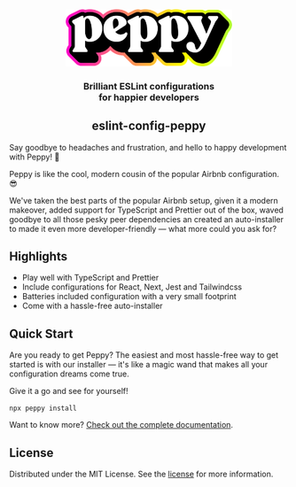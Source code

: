 <div align="center"><br/><br/><img src="../../apps/www/public/assets/logos/logotype.svg" width="300" role="presentation" /></div>
<h3 align="center">Brilliant ESLint configurations<br/> for happier developers</h3>

<h2 align="center">eslint-config-peppy</h2>

Say goodbye to headaches and frustration, and hello to happy development with Peppy! 👋

Peppy is like the cool, modern cousin of the popular Airbnb configuration. 😎

We've taken the best parts of the popular Airbnb setup, given it a modern makeover, added support for TypeScript and Prettier out of the box, waved goodbye to all those pesky peer dependencies an created an auto-installer to made it even more developer-friendly — what more could you ask for?

## Highlights

- Play well with TypeScript and Prettier
- Include configurations for React, Next, Jest and Tailwindcss
- Batteries included configuration with a very small footprint
- Come with a hassle-free auto-installer

## Quick Start

Are you ready to get Peppy? The easiest and most hassle-free way to get started is with our installer — it's like a magic wand that makes all your configuration dreams come true.

Give it a go and see for yourself!

```
npx peppy install
```

Want to know more? [Check out the complete documentation](https://github.com/arsnl/peppy).

## License

Distributed under the MIT License. See the [license](/LICENSE) for more information.
